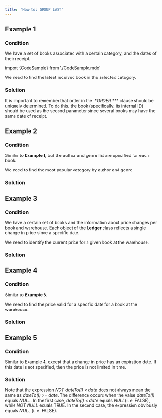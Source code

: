 ```yaml
---
title: 'How-to: GROUP LAST'
---
```


## Example 1

### Condition

We have a set of books associated with a certain category, and the dates of their receipt.

import {CodeSample} from './CodeSample.mdx'

<CodeSample url="https://documentation.lsfusion.org/sample?file=UseCaseLast&block=sample1"/>

We need to find the latest received book in the selected category.

### Solution

<CodeSample url="https://documentation.lsfusion.org/sample?file=UseCaseLast&block=solution1"/>

It is important to remember that order in the  **ORDER* *** clause should be uniquely determined. To do this, the book (specifically, its internal ID) should be used as the second parameter since several books may have the same date of receipt.

## Example 2 

### Condition

Similar to **Example 1**, but the author and genre list are specified for each book.

<CodeSample url="https://documentation.lsfusion.org/sample?file=UseCaseLast&block=sample2"/>

We need to find the most popular category by author and genre.

### Solution

<CodeSample url="https://documentation.lsfusion.org/sample?file=UseCaseLast&block=solution2"/>

## Example 3

### Condition

We have a certain set of books and the information about price changes per book and warehouse. Each object of the **Ledger** class reflects a single change in price since a specific date.

<CodeSample url="https://documentation.lsfusion.org/sample?file=UseCaseLast&block=sample3"/>

We need to identify the current price for a given book at the warehouse.

### Solution

<CodeSample url="https://documentation.lsfusion.org/sample?file=UseCaseLast&block=solution3"/>

## Example 4

### Condition

Similar to **Example 3**.

We need to find the price valid for a specific date for a book at the warehouse.

### Solution

<CodeSample url="https://documentation.lsfusion.org/sample?file=UseCaseLast&block=solution4"/>

## Example 5

### Condition

Similar to Example 4, except that a change in price has an expiration date. If this date is not specified, then the price is not limited in time.

<CodeSample url="https://documentation.lsfusion.org/sample?file=UseCaseLast&block=sample5"/>

### Solution

<CodeSample url="https://documentation.lsfusion.org/sample?file=UseCaseLast&block=solution5"/>

Note that the expression *NOT dateTo(l) < date* does not always mean the same as *dateTo(l) \>= date*. The difference occurs when the value *dateTo(l)* equals *NULL*. In the first case, *dateTo(l) < date* equals *NULL*(i. e. FALSE), while *NOT NULL* equals TRUE. In the second case, the expression obviously equals *NULL* (i. e. FALSE).
